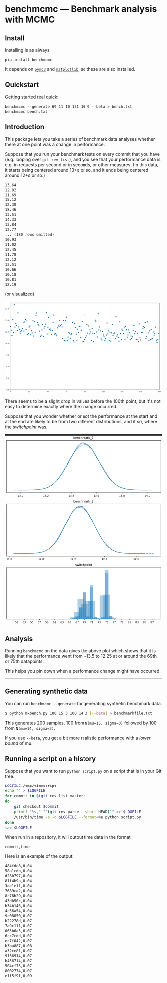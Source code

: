 # benchmcmc — Benchmark analysis with MCMC

## Install

Installing is as always

```
pip install benchmcmc
```

It depends on [`pymc3`](https://pypi.org/project/pymc3/) and
[`matplotlib`](https://pypi.org/project/matplotlib/), so these are also
installed.

## Quickstart

Getting started real quick:

```
benchmcmc --generate 69 11 10 131 10 9 --beta > bench.txt
benchmcmc bench.txt
```


## Introduction

This package lets you take a series of benchmark data analyses whether
there at one point was a change in performance.

Suppose that you run your benchmark tests on every commit that you have
(e.g. looping over `git-rev-list`),
and you see that your performance data
is, e.g. in requests per second or in seconds, or other measures.  (In
this data, it starts being centered around 13+ε or so, and it ends being
centered around 12+ε or so.)

```
13.64
12.82
11.69
15.12
12.30
18.46
13.51
14.33
13.84
12.77
... (180 rows omitted)
10.93
11.02
12.45
11.78
12.12
13.51
10.66
10.18
10.81
12.19
```

(or visualized)

![scatterplot of performance over time](https://raw.githubusercontent.com/pgdr/benchmcmc/main/assets/benchscatter.png)

There seems to be a slight drop in values before the 100th point, but
it's not easy to determine exactly where the change occurred.

Suppose that you wonder whether or not the performance at the start and
at the end are likely to be from two different distributions, and if so,
where the _switchpoint_ was.

![traceplot](https://raw.githubusercontent.com/pgdr/benchmcmc/main/assets/benchmcmc.png)

## Analysis

Running `benchmcmc` on the data gives the above plot which shows that it
is likely that the performance went from ~13.5 to 12.25 at or around the
69th or 75th datapoints.

This helps you pin down when a performance change might have occurred.


---

## Generating synthetic data

You can run `benchmcmc --generate` for generating synthetic benchmark
data.

```bash
$ python mkbench.py 100 15 3 100 14 3 [--beta] > benchmarkfile.txt
```

This generates 200 samples, 100 from `N(mu=15, sigma=3)` followed by 100
from `N(mu=14, sigma=3)`.

If you use `--beta`, you get a bit more realistic performance with a
_lower bound_ of mu.


## Running a script on a history

Suppose that you want to run `python script.py` on a script that is in
your Git tree.

```bash
LOGFILE=/tmp/timescript
echo "" > $LOGFILE
for commit in $(git rev-list master)
do
    git checkout $commit
    printf "%s," "`(git rev-parse --short HEAD)`" >> $LOGFILE
    /usr/bin/time -a -o $LOGFILE --format=%e python script.py
done
tac $LOGFILE
```

When run in a repository, it will output time data in the format

```
commit,time
```

Here is an example of the output:

```
484fde8,0.04
58a1cdb,0.04
d26b797,0.04
81f4b9a,0.04
3ae1e11,0.04
7689ca2,0.04
8c76b29,0.04
43db50c,0.04
b34b146,0.04
4c56a54,0.04
9c08050,0.07
b22278d,0.07
7a9c111,0.07
065b6a5,0.07
6cc7cdd,0.07
ec7f042,0.07
b3ba887,0.08
a32ce81,0.07
9136914,0.07
b456714,0.07
504cf73,0.07
8002774,0.07
e1f5f9f,0.09
```
